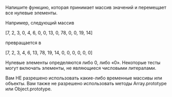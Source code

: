 Напишите функцию, которая принимает массив значений и перемещает все нулевые элементы.

Например, следующий массив

[7, 2, 3, 0, 4, 6, 0, 0, 13, 0, 78, 0, 0, 19, 14]

превращается в

[7, 2, 3, 4, 6, 13, 78, 19, 14, 0, 0, 0, 0, 0, 0]

Нулевые элементы определяются либо 0, либо «0». Некоторые тесты могут включать элементы, не являющиеся числовыми литералами.

Вам НЕ разрешено использовать какие-либо временные массивы или объекты. Вам также не разрешено использовать методы Array.prototype или Object.prototype.